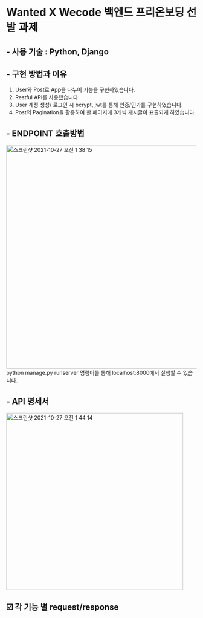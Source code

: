 # Wanted X Wecode 백엔드 프리온보딩 선발 과제

## - 사용 기술 : Python, Django
## - 구현 방법과 이유
 1. User와 Post로 App을 나누어 기능을 구현하였습니다.
 2. Restful API를 사용했습니다.
 3. User 계정 생성/ 로그인 시 bcrypt, jwt를 통해 인증/인가를 구현하였습니다.
 4. Post의 Pagination을 활용하여 한 페이지에 3개씩 게시글이 표출되게 하였습니다.

## - ENDPOINT 호출방법
<img width="592" alt="스크린샷 2021-10-27 오전 1 38 15" src="https://user-images.githubusercontent.com/81546305/138923086-c8fbe183-710d-46bf-899f-4ea7831ac7ae.png">
python manage.py runserver 명령어를 통해 localhost:8000에서 실행할 수 있습니다.

## - API 명세서
<img width="468" alt="스크린샷 2021-10-27 오전 1 44 14" src="https://user-images.githubusercontent.com/81546305/138923930-67fac225-8856-4374-afe1-19f64e5b7b21.png">

## ☑️ 각 기능 별 request/response
